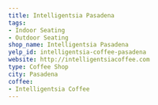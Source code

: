 ```yaml
---
title: Intelligentsia Pasadena
tags:
- Indoor Seating
- Outdoor Seating
shop_name: Intelligentsia Pasadena
yelp_id: intelligentsia-coffee-pasadena
website: http://intelligentsiacoffee.com
type: Coffee Shop
city: Pasadena
coffee:
- Intelligentsia Coffee
---
```

